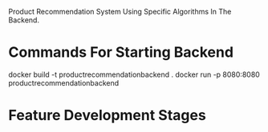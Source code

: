 Product Recommendation System Using Specific Algorithms In The Backend.

# Commands For Starting Backend
docker build -t productrecommendationbackend . 
docker run -p 8080:8080 productrecommendationbackend

# Feature Development Stages